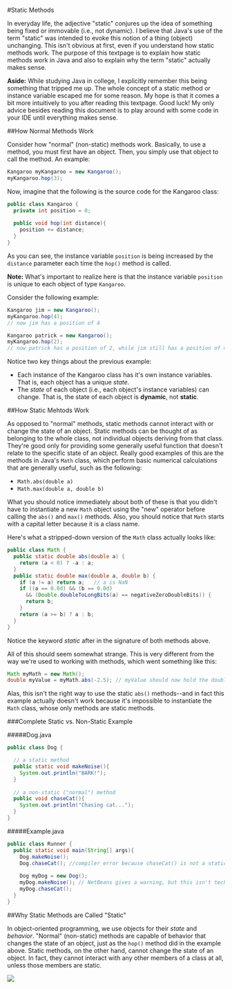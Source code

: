 #Static Methods

In everyday life, the adjective "static" conjures up the idea of something being fixed or immovable (i.e., not dynamic). I believe that Java's use of the term "static" was intended to evoke this notion of a thing (object) unchanging. This isn't obvious at first, even if you understand how static methods work. The purpose of this textpage is to explain how static methods work in Java and also to explain why the term "static" actually makes sense.

**Aside:** While studying Java in college, I explicitly remember this being something that tripped me up. The whole concept of a static method or instance variable escaped me for some reason. My hope is that it comes a bit more intuitively to you after reading this textpage. Good luck! My only advice besides reading this document is to play around with some code in your IDE until everything makes sense.

##How Normal Methods Work

Consider how "normal" (non-static) methods work. Basically, to use a method, you must first have an object. Then, you simply use that object to call the method. An example:

```java
Kangaroo myKangaroo = new Kangaroo();
myKangaroo.hop(3);
```

Now, imagine that the following is the source code for the Kangaroo class:

```java
public class Kangaroo {
  private int position = 0;
  
  public void hop(int distance){
    position += distance;
  }
}
```

As you can see, the instance variable `position` is being increased by the `distance` parameter each time the `hop()` method is called.

**Note:** What's important to realize here is that the instance variable `position` is unique to each object of type `Kangaroo`.

Consider the following example:

```java
Kangaroo jim = new Kangaroo();
myKangaroo.hop(4);
// now jim has a position of 4

Kangaroo patrick = new Kangaroo();
myKangaroo.hop(2);
// now patrick has a position of 2, while jim still has a position of 4
```

Notice two key things about the previous example:

* Each instance of the Kangaroo class has it's own instance variables. That is, each object has a unique *state*.
* The *state* of each object (i.e., each object's instance variables) can change. That is, the state of each object is **dynamic**, not **static**.


##How Static Mehtods Work

As opposed to "normal" methods, static methods cannot interact with or change the state of an object. Static methods can be thought of as belonging to the whole class, not individual objects deriving from that class. They're good only for providing some generally useful function that doesn't relate to the specific state of an object. Really good examples of this are the methods in Java's `Math` class, which perform basic numerical calculations that are generally useful, such as the following:

* `Math.abs(double a)`
* `Math.max(double a, double b)`

What you should notice immediately about both of these is that you didn't have to instantiate a new `Math` object using the "new" operator before calling the `abs()` and `max()` methods. Also, you should notice that `Math` starts with a capital letter because it is a class name.

Here's what a stripped-down version of the `Math` class actually looks like:

```java
public class Math {
  public static double abs(double a) {
    return (a < 0) ? -a : a;
  }
  public static double max(double a, double b) {
    if (a != a) return a;   // a is NaN
    if ((a == 0.0d) && (b == 0.0d)
      && (Double.doubleToLongBits(a) == negativeZeroDoubleBits)) {
      return b;
    }
    return (a >= b) ? a : b;
  }
}
```

Notice the keyword *static* after in the signature of both methods above.

All of this should seem somewhat strange. This is very different from the way we're used to working with methods, which went something like this:

```java
Math myMath = new Math();
double myValue = myMath.abs(-2.5); // myValue should now hold the double 2.5
```

Alas, this isn't the right way to use the static `abs()` methods--and in fact this example actually doesn't work because it's impossible to instantiate the `Math` class, whose only methods are static methods.

###Complete Static vs. Non-Static Example

#####Dog.java
```java
public class Dog {

  // a static method
  public static void makeNoise(){
    System.out.println("BARK!");
  }
  
  // a non-static ("normal") method
  public void chaseCat(){
    System.out.println("Chasing cat...");
  }
}
```
#####Example.java
```java
public class Runner {
  public static void main(String[] args){
    Dog.makeNoise();
    Dog.chaseCat(); //compiler error because chaseCat() is not a static method
    
    Dog myDog = new Dog();
    myDog.makeNoise(); // NetBeans gives a warning, but this isn't technically an error
    myDog.chaseCat();
  }
}
```


##Why Static Methods are Called "Static"


In object-oriented programming, we use objects for their *state* and *behavior*. "Normal" (non-static) methods are capable of behavior that changes the state of an object, just as the `hop()` method did in the example above. Static methods, on the other hand, cannot change the state of an object. In fact, they cannot interact with any other members of a class at all, unless those members are static.




![](http://christensenacademy.org/img/signature.png)

